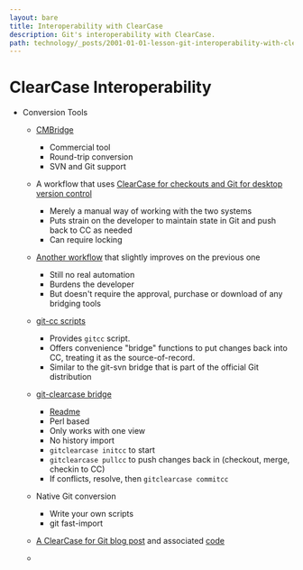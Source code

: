 ```yaml
---
layout: bare
title: Interoperability with ClearCase
description: Git's interoperability with ClearCase.
path: technology/_posts/2001-01-01-lesson-git-interoperability-with-clearcase.md
---
```


# ClearCase Interoperability
* Conversion Tools
  * [CMBridge](http://www.clearvision-cm.com/clearcase-subversion-git-mercurial-integration.html)
    * Commercial tool
    * Round-trip conversion
    * SVN and Git support
  * A workflow that uses [ClearCase for checkouts and Git for desktop version control](http://genaud.net/2008/08/clearcase-globally-git-locally/)
    * Merely a manual way of working with the two systems
    * Puts strain on the developer to maintain state in Git and push back to CC as needed
    * Can require locking
  * [Another workflow](http://www.turbodad.com/articles/24/12-revision) that slightly improves on the previous one
    * Still no real automation
    * Burdens the developer
    * But doesn't require the approval, purchase or download of any bridging tools
  * [git-cc scripts](http://github.com/charleso/git-cc)
    * Provides `gitcc` script.
    * Offers convenience "bridge" functions to put changes back into CC, treating it as the source-of-record.
    * Similar to the git-svn bridge that is part of the official Git distribution
  * [git-clearcase bridge](http://gitorious.org/git-clearcase)
    * [Readme](http://gitorious.org/git-clearcase/git-clearcase/blobs/master/README)
    * Perl based
    * Only works with one view
    * No history import
    * `gitclearcase initcc` to start
    * `gitclearcase pullcc` to push changes back in (checkout, merge, checkin to CC)
    * If conflicts, resolve, then `gitclearcase commitcc`    
  * Native Git conversion
    * Write your own scripts
    * git fast-import
  
  * [A ClearCase for Git blog post](http://blog.charleso.org/2008/10/clearcase-for-git.html/) and associated [code](https://github.com/charleso/git-cc/tree/master)
  * 
